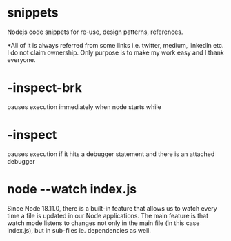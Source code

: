 # snippets
Nodejs code snippets for re-use, design patterns, references. 

*All of it is always referred from some links i.e. twitter, medium, linkedIn etc. I do not claim ownership. 
Only purpose is to make my work easy and I thank everyone. 

# -inspect-brk 
pauses execution immediately when node starts while 
# -inspect 
pauses execution if it hits a debugger statement and there is an attached debugger
# node --watch index.js
Since Node 18.11.0, there is a built-in feature that allows us to watch every time a file is updated in our Node applications.
The main feature is that watch mode listens to changes not only in the main file (in this case index.js), but in sub-files ie. dependencies as well.
